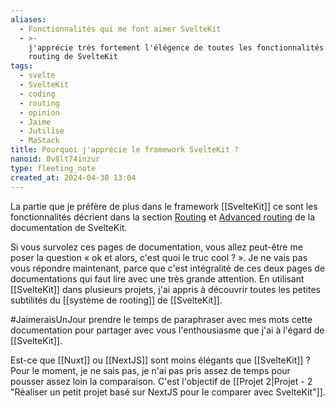 ```yaml
---
aliases:
  - Fonctionnalités qui me font aimer SvelteKit
  - >-
    j'apprécie très fortement l'élégence de toutes les fonctionnalités de
    routing de SvelteKit
tags:
  - svelte
  - SvelteKit
  - coding
  - routing
  - opinion
  - Jaime
  - Jutilise
  - MaStack
title: Pourquoi j'apprécie le framework SvelteKit ?
nanoid: 0v8lt74inzur
type: fleeting_note
created_at: 2024-04-30 13:04
---
```

La partie que je préfère de plus dans le framework [[SvelteKit]] ce sont les fonctionnalités décrient dans la section [Routing](https://kit.svelte.dev/docs/routing) et [Advanced routing](https://kit.svelte.dev/docs/advanced-routing) de la documentation de SvelteKit.

Si vous survolez ces pages de documentation, vous allez peut-être me poser la question « ok et alors, c'est quoi le truc cool ? ». Je ne vais pas vous répondre maintenant, parce que c'est intégralité de ces deux pages de documentations qui faut lire avec une très grande attention.
En utilisant [[SvelteKit]] dans plusieurs projets, j'ai appris à découvrir toutes les petites subtilités du [[système de rooting]] de [[SvelteKit]].

#JaimeraisUnJour prendre le temps de paraphraser avec mes mots cette documentation pour partager avec vous l'enthousiasme que j'ai à l'égard de [[SvelteKit]].

Est-ce que [[Nuxt]] ou [[NextJS]] sont moins élégants que [[SvelteKit]] ? Pour le moment, je ne sais pas, je n'ai pas pris assez de temps pour pousser assez loin la comparaison.
C'est l'objectif de [[Projet 2|Projet - 2 "Réaliser un petit projet basé sur NextJS pour le comparer avec SvelteKit"]].
